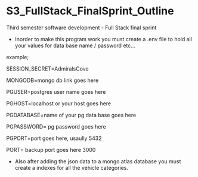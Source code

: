 # S3_FullStack_FinalSprint_Outline

Third semester software development - Full Stack final sprint 

- Inorder to make this program work you must create a .env file to hold all your values for data base name / password etc...

example;

SESSION_SECRET=AdmiralsCove

MONGODB=mongo db link goes here

PGUSER=postgres user name goes here

PGHOST=localhost or your host goes here

PGDATABASE=name of your pg data base goes here

PGPASSWORD= pg password goes here

PGPORT=port goes here, usaully 5432

PORT= backup port goes here 3000

- Also after adding the json data to a mongo atlas database you must create a indexes for all the vehicle categories.

